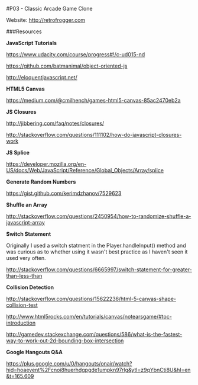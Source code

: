 #P03 - Classic Arcade Game Clone

Website: http://retrofrogger.com

###Resources

**JavaScript Tutorials**

https://www.udacity.com/course/progress#!/c-ud015-nd

https://github.com/batmanimal/object-oriented-js

http://eloquentjavascript.net/

**HTML5 Canvas**

https://medium.com/@cmilhench/games-html5-canvas-85ac2470eb2a

**JS Closures**

http://jibbering.com/faq/notes/closures/

http://stackoverflow.com/questions/111102/how-do-javascript-closures-work

**JS Splice**

https://developer.mozilla.org/en-US/docs/Web/JavaScript/Reference/Global_Objects/Array/splice

**Generate Random Numbers**

https://gist.github.com/kerimdzhanov/7529623

**Shuffle an Array**

http://stackoverflow.com/questions/2450954/how-to-randomize-shuffle-a-javascript-array

**Switch Statement**

Originally I used a switch statment in the Player.handleInput() method and was curious as to whether using it wasn't best practice as I haven't seen it used very often.

http://stackoverflow.com/questions/6665997/switch-statement-for-greater-than-less-than

**Collision Detection**

http://stackoverflow.com/questions/15622236/html-5-canvas-shape-collision-test

http://www.html5rocks.com/en/tutorials/canvas/notearsgame/#toc-introduction

http://gamedev.stackexchange.com/questions/586/what-is-the-fastest-way-to-work-out-2d-bounding-box-intersection

**Google Hangouts Q&A**

https://plus.google.com/u/0/hangouts/onair/watch?hid=hoaevent%2Fcnoi8huerhdgpgde1umpkn97rlg&ytl=z9qYbnCti8U&hl=en&t=165.609